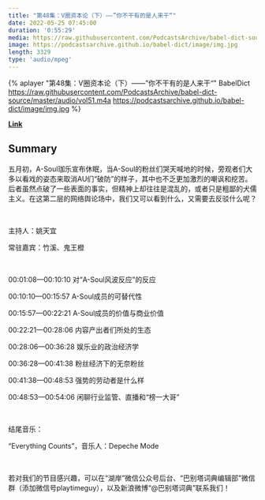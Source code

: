 ```yaml
---
title: "第48集：V圈资本论（下）——”你不干有的是人来干“"
date: 2022-05-25 07:45:00
duration: '0:55:29'
media: https://raw.githubusercontent.com/PodcastsArchive/babel-dict-source/master/audio/vol51.m4a
image: https://podcastsarchive.github.io/babel-dict/image/img.jpg
length: 3329
type: 'audio/mpeg'
---
```


{% aplayer "第48集：V圈资本论（下）——”你不干有的是人来干“" BabelDict  https://raw.githubusercontent.com/PodcastsArchive/babel-dict-source/master/audio/vol51.m4a https://podcastsarchive.github.io/babel-dict/image/img.jpg %}

**[Link](https://www.xiaoyuzhoufm.com/episode/628ddfc33b599f26e47bd57a)**

## Summary
<p>五月初，A-Soul珈乐宣布休眠，当A-Soul的粉丝们哭天喊地的时候，旁观者们大多以看戏的姿态来取消AU们“破防”的样子，其中也不乏更加激烈的嘲讽和挖苦。后者虽然点破了一些表面的事实，但精神上却往往是混乱的，或者只是粗鄙的犬儒主义。在这第二层的网络舆论场中，我们又可以看到什么，又需要去反驳什么呢？</p><p><br /></p><p>主持人：姚天宜</p><p>常驻嘉宾：竹溪、鬼王橙</p><p><br /></p><p>00:01:08—00:10:10 对“A-Soul风波反应”的反应</p><p>00:10:10—00:15:57 A-Soul成员的可替代性</p><p>00:15:57—00:22:21 A-Soul成员的价值与商业价值</p><p>00:22:21—00:28:06 内容产出者们所处的生态</p><p>00:28:06—00:36:28 娱乐业的政治经济学</p><p>00:36:28—00:41:38 粉丝经济下的无奈粉丝</p><p>00:41:38—00:48:53 强势的劳动者是什么样</p><p>00:48:53—00:54:06 闲聊行业监管、直播和“榜一大哥”</p><p><br /></p><p>结尾音乐：</p><p>“Everything Counts”，音乐人：Depeche Mode</p><p><br /></p><p>若对我们的节目感兴趣，可以在“湖岸”微信公众号后台、“巴别塔词典编辑部”微信群（添加微信号playtimeguy），以及新浪微博“@巴别塔词典”联系我们！</p>
    